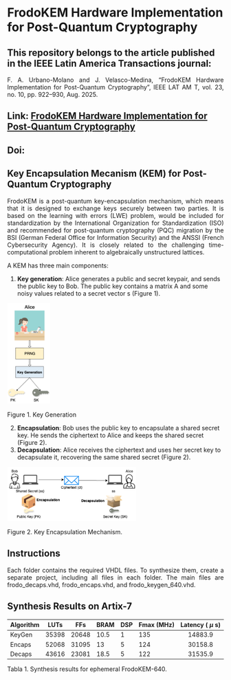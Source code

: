 # FrodoKEM Hardware Implementation for Post-Quantum Cryptography

## This repository belongs to the article published in the IEEE Latin America Transactions journal:

<p align='justify'>F. A. Urbano-Molano and J. Velasco-Medina, “FrodoKEM Hardware Implementation for Post-Quantum Cryptography”, IEEE LAT AM T, vol. 23, no. 10, pp. 922–930, Aug. 2025.</p>

## Link: [FrodoKEM Hardware Implementation for Post-Quantum Cryptography]([FrodoKEM](https://latamt.ieeer9.org/index.php/transactions/article/view/9651/))

## Doi: 

## Key Encapsulation Mecanism (KEM) for Post-Quantum Cryptography

<p align='justify'>FrodoKEM is a post-quantum key-encapsulation mechanism, which means that it is designed to exchange keys securely between two parties. It is based on the learning with errors (LWE) problem, would be included for standardization by the International Organization for Standardization (ISO) and recommended for post-quantum cryptography (PQC) migration by the BSI (German Federal Office for Information Security) and the ANSSI (French Cybersecurity Agency). It is closely related to the challenging time-computational problem inherent to algebraically unstructured lattices.</p>

<p align='justify'>A KEM has three main components: </p>

1. **Key generation**: Alice generates a public and secret keypair, and sends the public key to Bob. The public key contains a matrix A and some noisy values related to a secret vector s (Figure 1).

<img src="https://github.com/faurbano/FrodoKEM/blob/main/images/keygen.png" width="100">

Figure 1. Key Generation

2. **Encapsulation**: Bob uses the public key to encapsulate a shared secret key. He sends the ciphertext to Alice and keeps the shared secret (Figure 2).
3. **Decapsulation**: Alice receives the ciphertext and uses her secret key to decapsulate it, recovering the same shared secret (Figure 2).

<img src="https://github.com/faurbano/FrodoKEM/blob/main/images/kem_diagram.png" width="300">

Figure 2. Key Encapsulation Mechanism.

## Instructions

<p align='justify'>Each folder contains the required VHDL files. To synthesize them, create a separate project, including all files in each folder. The main files are frodo_decaps.vhd, frodo_encaps.vhd, and frodo_keygen_640.vhd.</p>

## Synthesis Results on Artix-7

| Algorithm | LUTs |  FFs  | BRAM | DSP | Fmax (MHz) | Latency ( $\mu$ s)| 
|-----------|------|-------|------|-----|------------|:---------------:|
| KeyGen    | 35398| 20648 | 10.5 |  1  |    135     |   14883.9       | 
| Encaps    | 52068| 31095 |  13  |  5  |    124     |   30158.8       |
| Decaps    | 43616| 23081 | 18.5 |  5  |    122     |   31535.9       |


Tabla 1. Synthesis results for ephemeral FrodoKEM-640.